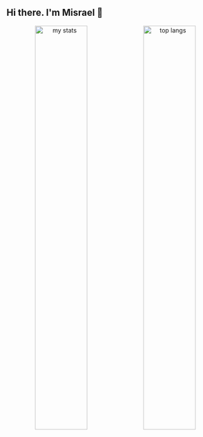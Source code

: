 ## Hi there. I'm Misrael 👋

<div align="center">
  <img alt="my stats" width="49%" src="https://github-readme-stats.vercel.app/api?username=misraeldev"/>
  <img alt="top langs" width="49%" src="https://github-readme-stats.vercel.app/api/top-langs/?username=misraeldev&layout=compact"/>
</div>
